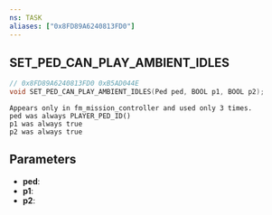 ```yaml
---
ns: TASK
aliases: ["0x8FD89A6240813FD0"]
---
```

## SET_PED_CAN_PLAY_AMBIENT_IDLES

```c
// 0x8FD89A6240813FD0 0xB5AD044E
void SET_PED_CAN_PLAY_AMBIENT_IDLES(Ped ped, BOOL p1, BOOL p2);
```

```
Appears only in fm_mission_controller and used only 3 times.  
ped was always PLAYER_PED_ID()  
p1 was always true  
p2 was always true  
```

## Parameters
* **ped**: 
* **p1**: 
* **p2**: 

